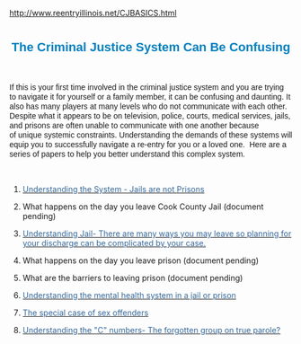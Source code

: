 http://www.reentryillinois.net/CJBASICS.html
<H1 style="TEXT-ALIGN: center"><SPAN class=Apple-style-span style="FONT-SIZE: 12px"><SPAN class=Apple-style-span style="FONT-SIZE: 22px; FONT-FAMILY: Arial; COLOR: rgb(0,128,192); LINE-HEIGHT: 27px">The Criminal Justice System Can Be Confusing</SPAN><BR></SPAN></H1>
<P><BR></P>
<P><SPAN style="FONT-SIZE: 14px; FONT-FAMILY: Arial,Helvetica,sans-serif; TEXT-ALIGN: center; LINE-HEIGHT: 17px">If this is your first time involved in the criminal justice system and you are trying to navigate it for yourself or a family member, it&nbsp;can be&nbsp;confusing and daunting.&nbsp;It also has many players at many levels who do not&nbsp;communicate with each other.&nbsp; Despite what it appears to be on television, police, courts, medical services, jails, and prisons are often unable to&nbsp;communicate&nbsp;with one another because of&nbsp;unique systemic constraints.&nbsp;Understanding the demands of these systems will equip you to successfully navigate a re-entry for you or a loved one.&nbsp; Here are a series of papers to help you better understand this complex system. </SPAN><BR></P><BR>
<OL>
<LI>
<P><A href="http://documents.csh.org/documents/il/Reentryillinois/UnderstandingJailsandPrisons.pdf" target=_blank><SPAN class=WEBON_COLOR style="COLOR: rgb(51,102,153)">Understanding the System - Jails are not Prisons</SPAN></A><BR></P>
<LI>
<P>What happens on the day you leave Cook County Jail (document pending)<BR></P>
<LI>
<P><A href="http://documents.csh.org/documents/il/Reentryillinois/16ways.pdf" target=_blank><SPAN class=WEBON_COLOR style="COLOR: rgb(51,102,153)">Understanding Jail- There are many ways you may leave so planning for your discharge can be complicated by your case.</SPAN></A><A href="http://documents.csh.org/documents/il/Reentryillinois/16ways.pdf"><BR></A></P>
<LI>
<P>What happens on the day you leave prison (document pending)<BR></P>
<LI>
<P>What are the barriers to leaving prison (document pending)<BR></P>
<LI>
<P><A href="http://documents.csh.org/documents/il/Reentryillinois/Mentalhealthoverview.pdf" target=_blank><SPAN class=WEBON_COLOR style="COLOR: rgb(51,102,153)">Understanding the mental health system in a jail or prison</SPAN></A><BR></P>
<LI>
<P><A href="Overviewsexoffenderpolicy.html"><SPAN class=WEBON_COLOR style="COLOR: rgb(51,102,153)">The special case of sex offenders</SPAN></A><BR></P>
<LI>
<P><A href="CNumbers.html"><SPAN class=WEBON_COLOR style="COLOR: rgb(51,102,153)">Understanding the "C" numbers- The forgotten group on true parole?</SPAN></A></P></LI></OL>
<DIV class=clr></DIV>

